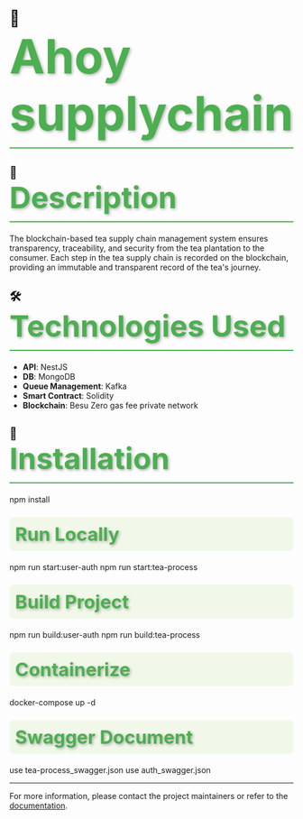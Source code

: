 # 🚀 <span style="color: #4CAF50; font-size: 3em; font-weight: bold; text-shadow: 2px 2px 5px rgba(0,0,0,0.3); border-bottom: 2px solid #4CAF50; padding-bottom: 10px; display: block; margin-bottom: 20px;">**Ahoy supplychain**</span>


## 📜 <span style="color: #4CAF50; font-size: 2.5em; font-weight: bold; text-shadow: 2px 2px 5px rgba(0,0,0,0.3); border-bottom: 2px solid #4CAF50; padding-bottom: 10px; display: block; margin-bottom: 20px;">**Description**</span>
The blockchain-based tea supply chain management system ensures transparency, traceability, and security from the tea plantation to the consumer. Each step in the tea supply chain is recorded on the blockchain, providing an immutable and transparent record of the tea's journey.

## 🛠️ <span style="color: #4CAF50; font-size: 2.5em; font-weight: bold; text-shadow: 2px 2px 5px rgba(0,0,0,0.3); border-bottom: 2px solid #4CAF50; padding-bottom: 10px; display: block; margin-bottom: 20px;">**Technologies Used**</span>
- **API**: NestJS
- **DB**: MongoDB
- **Queue Management**: Kafka
- **Smart Contract**: Solidity
- **Blockchain**: Besu Zero gas fee private network

## 📑 <span style="color: #4CAF50; font-size: 2.5em; font-weight: bold; text-shadow: 2px 2px 5px rgba(0,0,0,0.3); border-bottom: 2px solid #4CAF50; padding-bottom: 10px; display: block; margin-bottom: 20px;">**Installation**</span>

npm install

### <span style="color: #4CAF50; font-size: 2em; font-weight: bold; text-shadow: 2px 2px 5px rgba(0,0,0,0.3); background-color: #f1f8e9; border-radius: 8px; padding: 10px; display: block; margin-bottom: 20px;">**Run Locally**</span>


npm run start:user-auth 
npm run start:tea-process

### <span style="color: #4CAF50; font-size: 2em; font-weight: bold; text-shadow: 2px 2px 5px rgba(0,0,0,0.3); background-color: #f1f8e9; border-radius: 8px; padding: 10px; display: block; margin-bottom: 20px;">**Build Project**</span>

npm run build:user-auth 
npm run build:tea-process

### <span style="color: #4CAF50; font-size: 2em; font-weight: bold; text-shadow: 2px 2px 5px rgba(0,0,0,0.3); background-color: #f1f8e9; border-radius: 8px; padding: 10px; display: block; margin-bottom: 20px;">**Containerize**</span>

docker-compose up -d 


### <span style="color: #4CAF50; font-size: 2em; font-weight: bold; text-shadow: 2px 2px 5px rgba(0,0,0,0.3); background-color: #f1f8e9; border-radius: 8px; padding: 10px; display: block; margin-bottom: 20px;">**Swagger Document**</span>

use tea-process_swagger.json
use auth_swagger.json

---

For more information, please contact the project maintainers or refer to the [documentation](#).

